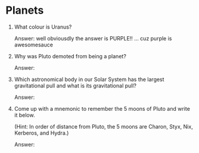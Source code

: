 # Planets

1. What colour is Uranus? 
   
   Answer: well obviousdly the answer is PURPLE!! ... cuz purple is awesomesauce
     
2. Why was Pluto demoted from being a planet?

   Answer: 
   
3. Which astronomical body in our Solar System has the largest gravitational pull and what is its gravitational pull?

   Answer: 
     
4. Come up with a mnemonic to remember the 5 moons of Pluto and write it below.
   
   (Hint: In order of distance from Pluto, the 5 moons are Charon, Styx, Nix, Kerberos, and Hydra.)
   
   Answer: 
